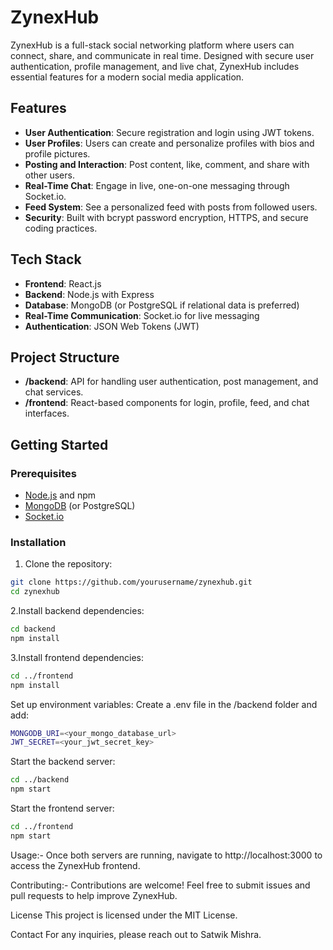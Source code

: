 # ZynexHub

ZynexHub is a full-stack social networking platform where users can connect, share, and communicate in real time. Designed with secure user authentication, profile management, and live chat, ZynexHub includes essential features for a modern social media application.

## Features

- **User Authentication**: Secure registration and login using JWT tokens.
- **User Profiles**: Users can create and personalize profiles with bios and profile pictures.
- **Posting and Interaction**: Post content, like, comment, and share with other users.
- **Real-Time Chat**: Engage in live, one-on-one messaging through Socket.io.
- **Feed System**: See a personalized feed with posts from followed users.
- **Security**: Built with bcrypt password encryption, HTTPS, and secure coding practices.

## Tech Stack

- **Frontend**: React.js
- **Backend**: Node.js with Express
- **Database**: MongoDB (or PostgreSQL if relational data is preferred)
- **Real-Time Communication**: Socket.io for live messaging
- **Authentication**: JSON Web Tokens (JWT)

## Project Structure

- **/backend**: API for handling user authentication, post management, and chat services.
- **/frontend**: React-based components for login, profile, feed, and chat interfaces.

## Getting Started

### Prerequisites

- [Node.js](https://nodejs.org/) and npm
- [MongoDB](https://www.mongodb.com/) (or PostgreSQL)
- [Socket.io](https://socket.io/)

### Installation

 1. Clone the repository:
   ```bash
   git clone https://github.com/yourusername/zynexhub.git
   cd zynexhub
   ```
 2.Install backend dependencies:
   ```bash
   cd backend
   npm install
   ```
 3.Install frontend dependencies:
   ```  bash
   cd ../frontend
   npm install
   ```   
Set up environment variables: Create a .env file in the /backend folder and add:
 ```bash
MONGODB_URI=<your_mongo_database_url>
JWT_SECRET=<your_jwt_secret_key>
 ```
Start the backend server:
 ```bash
cd ../backend
npm start
 ```
Start the frontend server:
 ```bash
cd ../frontend
npm start
 ```
Usage:-
Once both servers are running, navigate to http://localhost:3000 to access the ZynexHub frontend.

Contributing:-
Contributions are welcome! Feel free to submit issues and pull requests to help improve ZynexHub.

License
This project is licensed under the MIT License.

Contact
For any inquiries, please reach out to Satwik Mishra.
